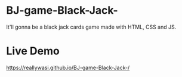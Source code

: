 # BJ-game-Black-Jack-
It'll gonna be a black jack cards game made with HTML, CSS and JS. 


# Live Demo
https://reallywasi.github.io/BJ-game-Black-Jack-/
